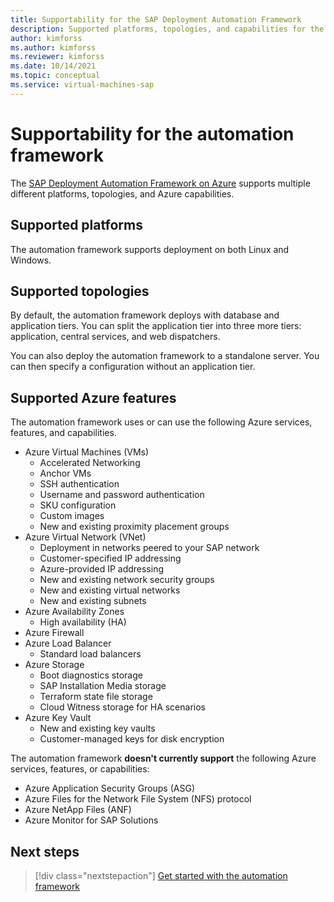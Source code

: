 ```yaml
---
title: Supportability for the SAP Deployment Automation Framework
description: Supported platforms, topologies, and capabilities for the SAP Deployment Automation Framework on Azure.
author: kimforss
ms.author: kimforss
ms.reviewer: kimforss
ms.date: 10/14/2021
ms.topic: conceptual
ms.service: virtual-machines-sap
---
```


# Supportability for the automation framework

The [SAP Deployment Automation Framework on Azure](automation-deployment-framework.md) supports multiple different platforms, topologies, and Azure capabilities.

## Supported platforms

The automation framework supports deployment on both Linux and Windows.

## Supported topologies

By default, the automation framework deploys with database and application tiers. You can split the application tier into three more tiers: application, central services, and web dispatchers. 

You can also deploy the automation framework to a standalone server. You can then specify a configuration without an application tier.

## Supported Azure features

The automation framework uses or can use the following Azure services, features, and capabilities.

- Azure Virtual Machines (VMs)
    - Accelerated Networking
    - Anchor VMs
    - SSH authentication
    - Username and password authentication
    - SKU configuration
    - Custom images
    - New and existing proximity placement groups
- Azure Virtual Network (VNet)
    - Deployment in networks peered to your SAP network
    - Customer-specified IP addressing
    - Azure-provided IP addressing
    - New and existing network security groups
    - New and existing virtual networks
    - New and existing subnets
- Azure Availability Zones
    - High availability (HA)
- Azure Firewall
- Azure Load Balancer
    - Standard load balancers
- Azure Storage
    - Boot diagnostics storage
    - SAP Installation Media storage
    - Terraform state file storage
    - Cloud Witness storage for HA scenarios
- Azure Key Vault
    - New and existing key vaults
    - Customer-managed keys for disk encryption


The automation framework **doesn't currently support** the following Azure services, features, or capabilities:

- Azure Application Security Groups (ASG)
- Azure Files for the Network File System (NFS) protocol
- Azure NetApp Files (ANF)
- Azure Monitor for SAP Solutions

## Next steps


> [!div class="nextstepaction"]
> [Get started with the automation framework](automation-get-started.md)
